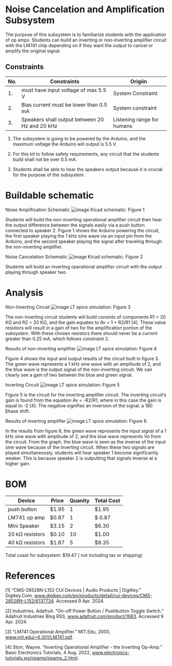 # Noise Cancelation and Amplification Subsystem
The purpose of this subsystem is to familiarize students with the application of op amps. Students can build an inverting or non-inverting amplifier circuit with the LM741 chip depending on if they want the output to cancel or amplify the original signal.
## Constraints
| No. | Constraints | Origiin |
|-----|-------------|---------|
|1.   | must have input voltage of max 5.5 V | System Constraint|
| 2. | Bias current must be lower than 0.5 mA | System constraint|
|3. | Speakers shall output between 20 Hz and 20 kHz | Listening range for humans |

1.	The subsystem is going to be powered by the Arduino, and the maximum voltage the Arduino will output is 5.5 V.  

2.	For this kit to follow safety requirements, any circuit that the students build shall not be over 0.5 mA.


3.	Students shall be able to hear the speakers output because it is crucial for the purpose of the subsystem. 

# Buildable schematic
Noise Amplification Schematic
![image](https://github.com/abdoulm366/TTU-Capstone--Electrical-Class-Kit/assets/158213085/95166732-45a1-4eb1-afa2-22ed71d043ae)
Kicad schematic:  Figure 1 

Students will build the non-inverting operational amplifier circuit then hear the output difference between the signals easily via a push button connected to speaker 2. Figure 1 shows the Arduino powering the circuit, the first speaker playing the 1 kHz sine wave via an input pin from the Arduino, and the second speaker playing the signal after traveling through the non-inverting amplifier.

Noise Cancelation Schematic
![image](https://github.com/abdoulm366/TTU-Capstone--Electrical-Class-Kit/assets/158213085/e898a0b1-e7b7-4364-b6e1-2eb49b439ed6)
Kicad schematic:  Figure 2

Students will build an inverting operational amplifier circuit with the output playing through speaker two. 

# Analysis
Non-Inverting Circuit 
![image](https://github.com/abdoulm366/TTU-Capstone--Electrical-Class-Kit/assets/158213085/194ff1d5-a952-4309-af51-a0ffe399b073)
LT spice simulation:  Figure 3 

The non-inverting circuit students will build consists of components R1 = 20 KΩ and R2 = 20 KΩ, and the gain equates to Av = 1 + R2/R1 [4]. These value resistors will result in a gain of two for the amplification portion of the subsystem. With these chosen resistors there should never be a current greater than 0.25 mA, which follows constraint 2. 

Results of non-inverting amplifier
![image](https://github.com/abdoulm366/TTU-Capstone--Electrical-Class-Kit/assets/158213085/60b31682-d95b-410d-a7ae-58c25b92d611)
LT spice simulation:  Figure 4 

Figure 4 shows the input and output results of the circuit built in figure 3. The green wave represents a 1 kHz sine wave with an amplitude of 2, and the blue wave is the output signal of the non-inverting circuit. We can clearly see a gain of two between the blue and green signal. 

Inverting Circuit
![image](https://github.com/abdoulm366/TTU-Capstone--Electrical-Class-Kit/assets/158213085/8486bd58-3b49-4bdb-9575-2cbb0f5e6dbf)
LT spice simulation:  Figure 5 

Figure 5 is the circuit for the inverting amplifier circuit. The inverting circuit’s gain is found from the equation Av = -R2/R1, where in this case the gain is equal to -2 [4]. The negative signifies an inversion of the signal, a 180  ̊phase shift. 

Results of inverting amplifier 
![image](https://github.com/abdoulm366/TTU-Capstone--Electrical-Class-Kit/assets/158213085/70742cd2-1041-4fff-9dae-203ee6756978)
LT spice simulation:  Figure 6 

In the results from figure 6, the green wave represents the input signal of a 1 kHz sine wave with amplitude of 2, and the blue wave represents Vo from the circuit. From the graph, the blue wave is seen as the inverse of the input sine wave because of the inverting circuit. When these two signals are played simultaneously, students will hear speaker 1 become significantly weaker. This is because speaker 2 is outputting that signals inverse at a higher gain. 

# BOM
| Device | Price | Quanity | Total Cost |
|--------|-------|---------|------------|
| push button | $1.95 | 1 | $1.95 |
| LM741 op amp | $0.87 | 1 | $ 0.87 |
| Mini Speaker | $3.15 | 2 | $6.30 |
| 20 kΩ resistors | $0.10 | 10 | $1.00 |
| 40 kΩ resistors | $1.87 | 5 | $9.35 |
Total coast for subsystem: $19.47 ( not including tax or shipping)

# References 
[1] “CMS-28528N-L152 CUI Devices | Audio Products | DigiKey.” Digikey.Com, www.digikey.com/en/products/detail/cui-devices/CMS-28528N-L152/6137734. Accessed 9 Apr. 2024. 

[2] Industries, Adafruit. “On-off Power Button / Pushbutton Toggle Switch.” Adafruit Industries Blog RSS, www.adafruit.com/product/1683. Accessed 9 Apr. 2024. 

[3] “LM741 Operational Amplifier.” MIT.Edu, 2000, www.mit.edu/~6.301/LM741.pdf. 

[4] Storr, Wayne. “Inverting Operational Amplifier - the Inverting Op-Amp.” Basic Electronics Tutorials, 4 Aug. 2022, www.electronics-tutorials.ws/opamp/opamp_2.html. 
